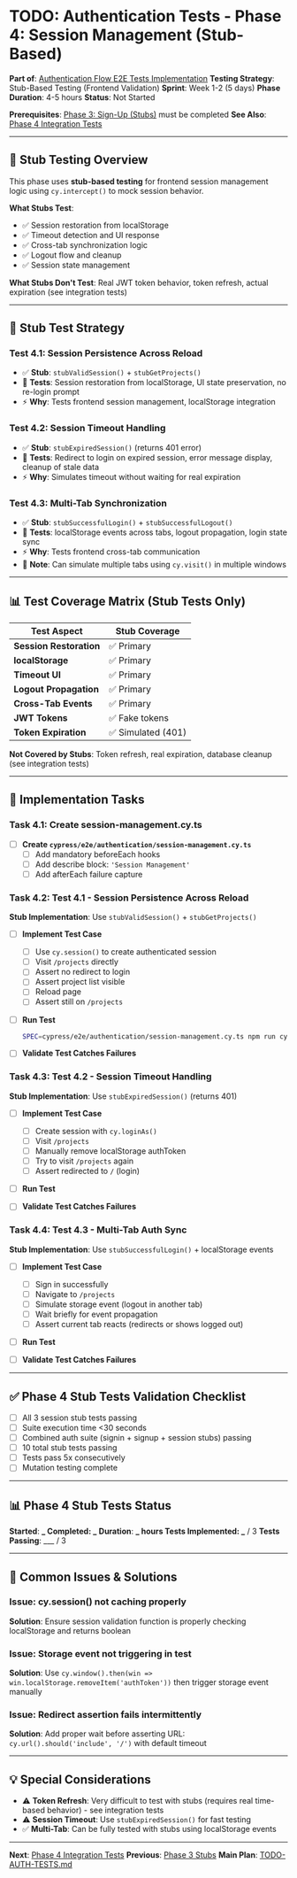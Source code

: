 # TODO: Authentication Tests - Phase 4: Session Management (Stub-Based)

**Part of**: [Authentication Flow E2E Tests Implementation](./TODO-AUTH-TESTS.md)
**Testing Strategy**: Stub-Based Testing (Frontend Validation)
**Sprint**: Week 1-2 (5 days)
**Phase Duration**: 4-5 hours
**Status**: Not Started

**Prerequisites**: [Phase 3: Sign-Up (Stubs)](./TODO-AUTH-TESTS-PHASE-3-SIGNUP-STUBS.md) must be completed
**See Also**: [Phase 4 Integration Tests](./integration-tests/TODO-AUTH-TESTS-PHASE-4-SESSION-INTEGRATION.md)

---

## 🎯 Stub Testing Overview

This phase uses **stub-based testing** for frontend session management logic using `cy.intercept()` to mock session behavior.

**What Stubs Test**:

- ✅ Session restoration from localStorage
- ✅ Timeout detection and UI response
- ✅ Cross-tab synchronization logic
- ✅ Logout flow and cleanup
- ✅ Session state management

**What Stubs Don't Test**: Real JWT token behavior, token refresh, actual expiration (see integration tests)

---

## 🧪 Stub Test Strategy

### Test 4.1: Session Persistence Across Reload

- ✅ **Stub**: `stubValidSession()` + `stubGetProjects()`
- 🎯 **Tests**: Session restoration from localStorage, UI state preservation, no re-login prompt
- ⚡ **Why**: Tests frontend session management, localStorage integration

### Test 4.2: Session Timeout Handling

- ✅ **Stub**: `stubExpiredSession()` (returns 401 error)
- 🎯 **Tests**: Redirect to login on expired session, error message display, cleanup of stale data
- ⚡ **Why**: Simulates timeout without waiting for real expiration

### Test 4.3: Multi-Tab Synchronization

- ✅ **Stub**: `stubSuccessfulLogin()` + `stubSuccessfulLogout()`
- 🎯 **Tests**: localStorage events across tabs, logout propagation, login state sync
- ⚡ **Why**: Tests frontend cross-tab communication
- 📝 **Note**: Can simulate multiple tabs using `cy.visit()` in multiple windows

---

## 📊 Test Coverage Matrix (Stub Tests Only)

| Test Aspect             | Stub Coverage      |
| ----------------------- | ------------------ |
| **Session Restoration** | ✅ Primary         |
| **localStorage**        | ✅ Primary         |
| **Timeout UI**          | ✅ Primary         |
| **Logout Propagation**  | ✅ Primary         |
| **Cross-Tab Events**    | ✅ Primary         |
| **JWT Tokens**          | ✅ Fake tokens     |
| **Token Expiration**    | ✅ Simulated (401) |

**Not Covered by Stubs**: Token refresh, real expiration, database cleanup (see integration tests)

---

## 📅 Implementation Tasks

### Task 4.1: Create session-management.cy.ts

- [ ] **Create `cypress/e2e/authentication/session-management.cy.ts`**
  - [ ] Add mandatory beforeEach hooks
  - [ ] Add describe block: `'Session Management'`
  - [ ] Add afterEach failure capture

### Task 4.2: Test 4.1 - Session Persistence Across Reload

**Stub Implementation**: Use `stubValidSession()` + `stubGetProjects()`

- [ ] **Implement Test Case**

  - [ ] Use `cy.session()` to create authenticated session
  - [ ] Visit `/projects` directly
  - [ ] Assert no redirect to login
  - [ ] Assert project list visible
  - [ ] Reload page
  - [ ] Assert still on `/projects`

- [ ] **Run Test**

  ```bash
  SPEC=cypress/e2e/authentication/session-management.cy.ts npm run cypress:run:spec
  ```

- [ ] **Validate Test Catches Failures**

### Task 4.3: Test 4.2 - Session Timeout Handling

**Stub Implementation**: Use `stubExpiredSession()` (returns 401)

- [ ] **Implement Test Case**

  - [ ] Create session with `cy.loginAs()`
  - [ ] Visit `/projects`
  - [ ] Manually remove localStorage authToken
  - [ ] Try to visit `/projects` again
  - [ ] Assert redirected to `/` (login)

- [ ] **Run Test**

- [ ] **Validate Test Catches Failures**

### Task 4.4: Test 4.3 - Multi-Tab Auth Sync

**Stub Implementation**: Use `stubSuccessfulLogin()` + localStorage events

- [ ] **Implement Test Case**

  - [ ] Sign in successfully
  - [ ] Navigate to `/projects`
  - [ ] Simulate storage event (logout in another tab)
  - [ ] Wait briefly for event propagation
  - [ ] Assert current tab reacts (redirects or shows logged out)

- [ ] **Run Test**

- [ ] **Validate Test Catches Failures**

---

## ✅ Phase 4 Stub Tests Validation Checklist

- [ ] All 3 session stub tests passing
- [ ] Suite execution time <30 seconds
- [ ] Combined auth suite (signin + signup + session stubs) passing
- [ ] 10 total stub tests passing
- [ ] Tests pass 5x consecutively
- [ ] Mutation testing complete

---

## 📊 Phase 4 Stub Tests Status

**Started**: **_
**Completed**: _**
**Duration**: **_ hours
**Tests Implemented**: _** / 3
**Tests Passing**: \_\_\_ / 3

---

## 🚨 Common Issues & Solutions

### Issue: cy.session() not caching properly

**Solution**: Ensure session validation function is properly checking localStorage and returns boolean

### Issue: Storage event not triggering in test

**Solution**: Use `cy.window().then(win => win.localStorage.removeItem('authToken'))` then trigger storage event manually

### Issue: Redirect assertion fails intermittently

**Solution**: Add proper wait before asserting URL: `cy.url().should('include', '/')` with default timeout

---

## 💡 Special Considerations

- ⚠️ **Token Refresh**: Very difficult to test with stubs (requires real time-based behavior) - see integration tests
- ⚠️ **Session Timeout**: Use `stubExpiredSession()` for fast testing
- ✅ **Multi-Tab**: Can be fully tested with stubs using localStorage events

---

**Next**: [Phase 4 Integration Tests](./integration-tests/TODO-AUTH-TESTS-PHASE-4-SESSION-INTEGRATION.md)
**Previous**: [Phase 3 Stubs](./TODO-AUTH-TESTS-PHASE-3-SIGNUP-STUBS.md)
**Main Plan**: [TODO-AUTH-TESTS.md](./TODO-AUTH-TESTS.md)
